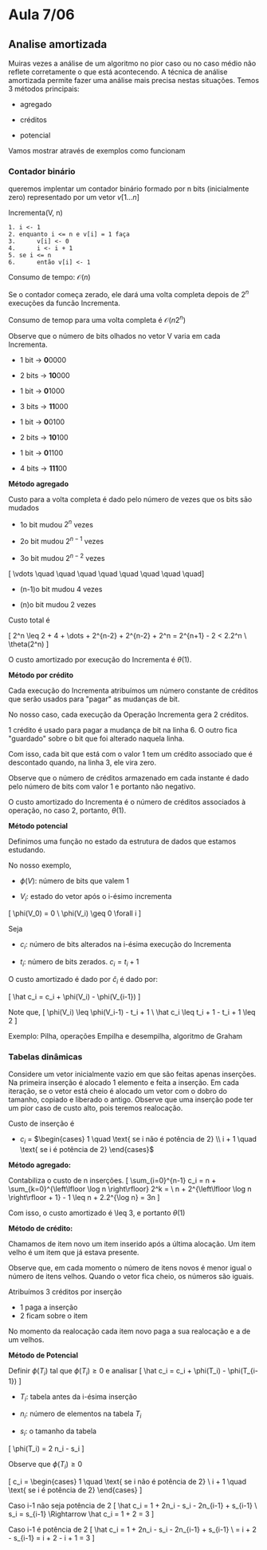 # Aula 7/06

## Analise amortizada

Muiras vezes a análise de um algoritmo no pior  caso ou no caso médio não reflete corretamente o que está acontecendo. A técnica de análise amortizada permite fazer uma análise mais precisa nestas situações. Temos 3 métodos principais:

* agregado

* créditos

* potencial

Vamos mostrar através de exemplos como funcionam

### Contador binário
 queremos implentar um contador binário formado por n bits (inicialmente zero) representado por um vetor $v[1\dots n]$

Incrementa(V, n)
```
1. i <- 1
2. enquanto i <= n e v[i] = 1 faça
3.      v[i] <- 0
4.      i <- i + 1
5. se i <= n
6.      então v[i] <- 1
```

Consumo de tempo: $\mathcal{O}(n)$

Se o contador começa zerado, ele dará uma volta completa depois de $2^n$ execuções da funcão Incrementa.

Consumo de temop para uma volta completa é $\mathcal{O}(n2^n)$


Observe que o número de bits olhados no vetor V varia em cada Incrementa.

* 1 bit -> **0**0000

* 2 bits -> **10**000

* 1 bit -> **0**1000

* 3 bits -> **11**000

* 1 bit -> **0**0100

* 2 bits -> **10**100

* 1 bit -> **0**1100

* 4 bits -> **111**00

**Método agregado**

Custo para a volta completa é dado pelo número de vezes que os bits são mudados

* 1o bit mudou $2^n$ vezes

* 2o bit mudou $2^{n-1}$ vezes

* 3o bit mudou $2^{n-2}$ vezes

\[ \vdots \quad \quad \quad \quad \quad \quad \quad \quad\]

* (n-1)o bit mudou $4$ vezes

* (n)o bit mudou $2$ vezes

Custo total é

\[
    2^n \leq 2 + 4 + \dots + 2^{n-2} + 2^{n-2} + 2^n = 2^{n+1} - 2 < 2.2^n \\
    \theta(2^n)
\]

O custo amortizado por execução do Incrementa é $\theta(1)$.

**Método por crédito**

Cada execução do Incrementa atribuímos um número constante de créditos que serão usados para "pagar" as mudanças de bit.

No nosso caso, cada execução da Operação Incrementa gera 2 créditos.

1 crédito é usado para pagar a mudança de bit na linha 6. O outro fica "guardado" sobre o bit que foi alterado naquela linha.

Com isso, cada bit que está com o valor 1 tem um crédito associado que é descontado quando, na linha 3, ele vira zero.

Observe que o número de créditos armazenado em cada instante é dado pelo número de bits com valor 1 e portanto não negativo.

O custo amortizado do Incrementa é o número de créditos associados à operação, no caso 2, portanto, $\theta(1)$.

**Método potencial**

Definimos uma função no estado da estrutura de dados que estamos estudando.

No nosso exemplo,

* $\phi(V):$ número de bits que valem 1

* $V_i:$ estado do vetor após o i-ésimo incrementa

\[
    \phi(V_0) = 0 \\
    \phi(V_i) \geq 0 \forall i
\]

Seja

* $c_i:$ número de bits alterados na i-ésima execução do Incrementa

* $t_i:$ número de bits zerados. $c_i = t_i + 1$

O custo amortizado é dado por $\hat c_i$ é dado por:

\[
    \hat c_i = c_i + \phi(V_i) - \phi(V_{i-1})
\]

Note que,
\[
    \phi(V_i) \leq \phi(V_i-1) - t_i + 1 \\
    \hat c_i  \leq t_i + 1 - t_i + 1 \leq 2
\]

Exemplo: Pilha, operações  Empilha e desempilha, algoritmo de Graham

### Tabelas dinâmicas

Considere um vetor inicialmente vazio em que são feitas apenas inserções. Na primeira inserção é alocado 1 elemento e feita a inserção. Em cada iteração, se o vetor está cheio é alocado um vetor com o dobro do tamanho, copiado e liberado o antigo. Observe que uma inserção pode ter um pior caso de custo alto, pois teremos realocação.

Custo de inserção é

* $c_i$ = $\begin{cases}
    1 \quad \text{ se i não é potência de 2} \\
    i + 1 \quad \text{ se i é potência de 2}
    \end{cases}$

**Método agregado:**

Contabiliza o custo de n inserções.
\[
    \sum_{i=0}^{n-1} c_i = n + \sum_{k=0}^{\left\lfloor \log n \right\rfloor} 2^k = \\
    n + 2^{\left\lfloor \log n \right\rfloor + 1} - 1 \leq n + 2.2^{\log n} = 3n
\]

Com isso, o custo amortizado é \leq 3, e portanto $\theta(1)$

**Método de crédito:**

Chamamos de item novo um item inserido após a última alocação. Um item velho é um item que já estava presente.

Observe que, em cada momento o número de itens novos é menor igual o número de itens velhos. Quando o vetor fica cheio, os números são iguais.

Atribuímos $3$ créditos por inserção

* $1$ paga a inserção
* $2$ ficam sobre o item

No momento da realocação cada item novo paga a sua realocação e a de um velhos.

**Método de Potencial**

Definir $\phi(T_i)$ tal que $\phi(T_i) \geq 0$ e analisar
\[
    \hat c_i = c_i + \phi(T_i) - \phi(T_{i-1})
\]

* $T_i:$ tabela antes da i-ésima inserção

* $n_i:$ número de elementos na tabela $T_i$

* $s_i:$ o tamanho da tabela

\[
    \phi(T_i) = 2 n_i - s_i
\]

Observe que $\phi(T_i) \geq 0$

\[
    c_i = \begin{cases}
    1 \quad \text{ se i não é potência de 2} \\
    i + 1 \quad \text{ se i é potência de 2}
    \end{cases}
\]

Caso i-1 não seja potência de 2
\[
    \hat c_i = 1 + 2n_i - s_i - 2n_{i-1} + s_{i-1} \\
    s_i = s_{i-1} \Rightarrow \hat c_i = 1 + 2 = 3
\]

Caso i-1 é potência de 2
\[
    \hat c_i = 1 + 2n_i - s_i - 2n_{i-1} + s_{i-1} \\
    = i + 2 - s_{i-1} = i + 2 - i  + 1 = 3
\]
